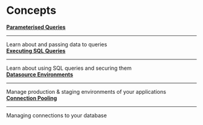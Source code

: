 # Concepts

<div className="containerGridSampleApp">
<div className="containerColumnSampleApp columnGrid column-one">
        <div className="containerCol">
            <a href="/connect-data/concepts/dynamic-queries"><strong>Parameterised Queries</strong></a>
        </div> <hr/>
        <div className="containerDescription">Learn about and passing data to queries</div>
        <div className="containerTutorialLink"></div>
    </div>

  <div className="containerColumnSampleApp columnGrid column-two">
        <div className="containerCol">
            <a href="/connect-data/concepts/dynamic-binding-in-queries"><strong>Executing SQL Queries</strong></a>
        </div> <hr/>
        <div className="containerDescription">Learn about using SQL queries and securing them</div>
        <div className="containerTutorialLink"></div>
    </div>
    
</div>

<div className="containerGridSampleApp">
<div className="containerColumnSampleApp columnGrid column-one">
        <div className="containerCol">
           <a href="/connect-data/concepts/Datasource-Environments"><strong>Datasource Environments</strong></a>
        </div><hr/>
        <div className="containerDescription">Manage production & staging environments of your applications</div>
         <div className="containerTutorialLink">
         </div>
    </div>
  <div className="containerColumnSampleApp columnGrid column-two">
        <div className="containerCol">
            <a href="/connect-data/concepts/connection-pooling"><strong>Connection Pooling</strong></a>
        </div> <hr/>
        <div className="containerDescription">Managing connections to your database</div>
        <div className="containerTutorialLink"></div>
    </div>
</div>
